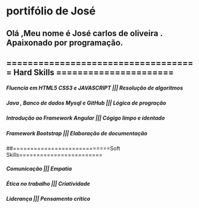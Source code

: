 # portifólio de José
## Olá ,Meu nome é José carlos de oliveira . Apaixonado por programação.
 ## ==================================== Hard Skills ======================
#####   Fluencia em HTML5 CSS3 e JAVASCRIPT ||| Resolução de algoritmos</li>                                        
##### Java , Banco de dados Mysql e GitHub ||| Lógica de progração</li>
##### Introdução ao Framework Angular ||| Cógigo limpo e identado</li>
##### Framework Bootstrap ||| Elaboração de documentação</li>
             
##============================Soft Skills========================
#####    Comunicação |||  Empatia </li> 
#####   Ética no trabalho |||   Criatividade</li>
#####   Liderança |||   Pensamento critico</li>
           

